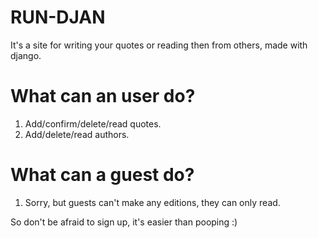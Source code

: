 # RUN-DJAN

It's a site for writing your quotes or reading then from others, made with django.

# What can an user do?

1. Add/confirm/delete/read quotes.
2. Add/delete/read authors.

# What can a guest do?

1. Sorry, but guests can't make any editions, they can only read.

So don't be afraid to sign up, it's easier than pooping :)
